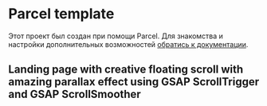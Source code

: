 # Parcel template

Этот проект был создан при помощи Parcel. Для знакомства и настройки
дополнительных возможностей [обратись к документации](https://parceljs.org/).

## Landing page with creative floating scroll with amazing parallax effect using GSAP ScrollTrigger and GSAP ScrollSmoother
